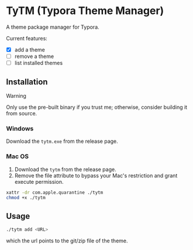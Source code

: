 # TyTM (Typora Theme Manager)

A theme package manager for Typora.

Current features:
- [x] add a theme
- [ ] remove a theme
- [ ] list installed themes

## Installation

> [!Warning]
>
> Only use the pre-built binary if you trust me; otherwise, consider building it from source.

### Windows

Download the `tytm.exe` from the release page.

### Mac OS

1. Download the `tytm` from the release page.
2. Remove the file attribute to bypass your Mac's restriction and grant execute permission.

```sh
xattr -dr com.apple.quarantine ./tytm
chmod +x ./tytm
```

## Usage

```sh
./tytm add <URL>
```

which the url points to the git/zip file of the theme.
